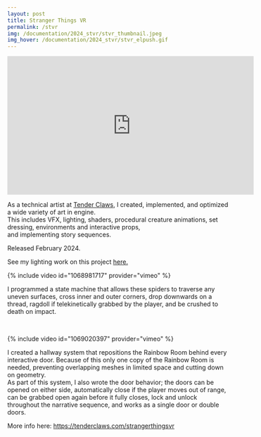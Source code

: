 ```yaml
---
layout: post
title: Stranger Things VR
permalink: /stvr
img: /documentation/2024_stvr/stvr_thumbnail.jpeg
img_hover: /documentation/2024_stvr/stvr_elpush.gif
---
```


<iframe width="560" height="315" src="https://www.youtube.com/embed/Xo5SDo8rNjE?si=nH0G-63Qf1RV9obd" title="YouTube video player" frameborder="0" allow="accelerometer; autoplay; clipboard-write; encrypted-media; gyroscope; picture-in-picture; web-share" referrerpolicy="strict-origin-when-cross-origin" allowfullscreen></iframe>

As a technical artist at <a href="https://tenderclaws.com">Tender Claws</a>, I created, implemented, and optimized a wide variety of art in engine.<br>
This includes VFX, lighting, shaders, procedural creature animations, set dressing, environments and interactive props, <br>and implementing story sequences.

Released February 2024.

See my lighting work on this project <a href="https://allisonkyeh.com/lighting/">here.</a>

{% include video id="1068981717" provider="vimeo" %}

I programmed a state machine that allows these spiders to traverse any uneven surfaces, cross inner and outer corners, drop downwards on a thread, ragdoll if telekinetically grabbed by the player, and be crushed to death on impact.

<br>

{% include video id="1069020397" provider="vimeo" %}

I created a hallway system that repositions the Rainbow Room behind every interactive door. Because of this only one copy of the Rainbow Room is needed, preventing overlapping meshes in limited space and cutting down on geometry.
<br>As part of this system, I also wrote the door behavior; the doors can be opened on either side, automatically close if the player moves out of range, can be grabbed open again before it fully closes, lock and unlock throughout the narrative sequence, and works as a single door or double doors.

More info here: <a href="https://tenderclaws.com/strangerthingsvr">https://tenderclaws.com/strangerthingsvr</a>